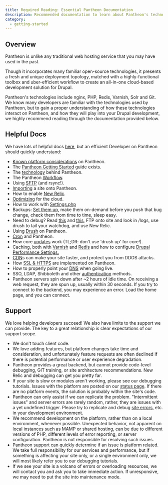 ```yaml
---
title: Required Reading: Essential Pantheon Documentation
description: Recommended documentation to learn about Pantheon's technologies.
category:
  - getting-started
---
```


## Overview

Pantheon is unlike any traditional web hosting service that you may have used in the past.

Though it incorporates many familiar open-source technologies, it presents a fresh and unique deployment topology, matched with a highly-functional toolbox and uber-efficient workflow to create an all-in-one cloud-based development solution for Drupal.  


Pantheon's technologies include nginx, PHP, Redis, Varnish, Solr and Git. We know many developers are familiar with the technologies used by Pantheon, but to gain a proper understanding of how these technologies interact on Pantheon, and how they will play into your Drupal development, we highly recommend reading through the documentation provided below.

## Helpful Docs

We have lots of helpful docs [here](http://helpdesk.getpantheon.com/), but an efficient Developer on Pantheon should quickly understand:

- [Known platform considerations](/docs/articles/drupal/known-limitations/) on Pantheon.
- The [Pantheon Getting Started](/docs/articles/pantheon-101-getting-started#pantheon-101-getting-started) guide exists.
- The [technology](/docs/articles/architecture/all-about-application-containers/) behind Pantheon.
- The Pantheon [Workflow](/docs/articles/sites/code/using-the-pantheon-workflow/).
- Using [SFTP](/docs/articles/local/rsync-and-sftp#rsync-and-sftp) (and rsync!).
- [Importing](/docs/articles/drupal/importing-an-existing-drupal-site-to-pantheon/) a site onto Pantheon.
- How to enable [New Relic](/docs/articles/sites/newrelic/new-relic-performance-analysis).
- [Optimizing](/docs/articles/optimizing) for the cloud.
- How to work with [Settings.php](/docs/articles/drupal/configuring-settings-php#working-with-settings-php)
- Backups: [Set them up](/docs/articles/sites/backups/backup-creation#creating-a-backup), make them on-demand before you push that bug change, check them from time to time, sleep easy.
- Need to debug? Read [this](/docs/articles/errors/php-errors-and-exceptions/) and [this](/docs/articles/sites/errors-and-server-responses/), FTP onto site and look in /logs, use drush to tail your watchdog, and use New Relic.
- Using [Drush](/docs/articles/local/drush-command-line-utility#using-drush-on-pantheon) on Pantheon.
- [Cron](/docs/articles/sites/code/cron/) and Pantheon.
- How core [updates](/docs/articles/drupal/drupal-core-updates) work (TL;DR: don't use 'drush up' for core!).
- Caching, both with [Varnish](/docs/articles/architecture/edge/varnish) and [Redis](/docs/articles/sites/redis-as-a-caching-backend#understanding-redis-cache
) and how to configure [Drupal Performance Settings.](/docs/articles/drupal/drupal-s-performance-and-caching-settings)
- [CDN](/docs/articles/drupal/content-delivery-network-cdn-for-file-distribution/)s can make your site faster, and protect you from DDOS attacks.
- How [SSL & HTTPS](/docs/articles/sites/domains/adding-a-ssl-certificate-for-secure-https-communication#getting-an-ssl-cert) are implemented on Pantheon.
- How to properly point your [DNS](/docs/articles/going-live/) when going live.
- SSO, LDAP, Shibboleth and other [authentication](/docs/articles/sites/code/sso-and-identity-federation/) methods.
- Pantheon servers spin down after ~2 hours of idle time. On receiving a web request, they are spun up, usually within 30 seconds. If you try to connect to the backend, you may experience an error. Load the home page, and you can connect.

## Support

We love helping developers succeed! We also have limits to the support we can provide. The key to a great relationship is clear expectations of our support scope.  

- We don't touch client code.
- We love adding features, but platform changes take time and consideration, and unfortunately feature requests are often declined if there is potential performance or user experience degradation.
- Pantheon provides a great backend, but cannot provide code-level debugging, GIT training, or site architecture recommendations. New Relic and debugging can get you pretty far.
- If your site is slow or modules aren't working, please see our debugging tutorials. Issues with the platform are posted on our [status page](http://status.getpantheon.com). If there are no platform events, the solution is probably within the site's code.
- Pantheon can only assist if we can replicate the problem. "Intermittent issues" and server errors are rarely random, rather, they are issues with a yet undefined trigger. Please try to replicate and debug [site errors](/docs/articles/sites/errors-and-server-responses/), etc. in your development environment.
- We recommend development on the platform, rather than on a local environment, whenever possible. Unexpected behavior, not apparent on local instances such as MAMP or shared hosting, can be due to different versions of PHP, different levels of error reporting, or server configuration. Pantheon is not responsible for resolving such issues.
- Pantheon support can quickly determine if an issue is platform related. We take full responsibility for our services and performance, but if something is affecting your site only, or a single environment only, we will most likely refer you to our debugging tutorials.
- If we see your site is a volcano of errors or overloading resources, we will contact you and ask you to take immediate action. If unresponsive, we may need to put the site into maintenance mode.

